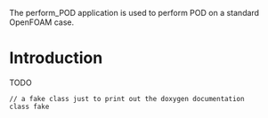 The perform_POD application is used to perform POD on a standard OpenFOAM case.

# Introduction

TODO

    // a fake class just to print out the doxygen documentation
    class fake
